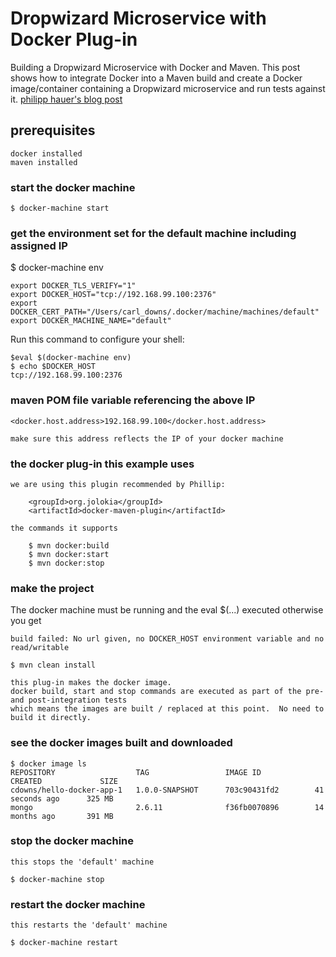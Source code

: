 
# Dropwizard Microservice with Docker Plug-in

Building a Dropwizard Microservice with Docker and Maven.
This post shows how to integrate Docker into a Maven build and create a Docker image/container containing a Dropwizard microservice and run tests against it.
[philipp hauer's blog post](https://blog.philipphauer.de/building-dropwizard-microservice-docker-maven/)


## prerequisites

    docker installed 
    maven installed   

### start the docker machine

    $ docker-machine start

### get the environment set for the default machine including assigned IP

$ docker-machine env

    export DOCKER_TLS_VERIFY="1"
    export DOCKER_HOST="tcp://192.168.99.100:2376"
    export DOCKER_CERT_PATH="/Users/carl_downs/.docker/machine/machines/default"
    export DOCKER_MACHINE_NAME="default"

Run this command to configure your shell:

    $eval $(docker-machine env)
    $ echo $DOCKER_HOST
    tcp://192.168.99.100:2376

### maven POM file variable referencing the above IP

    <docker.host.address>192.168.99.100</docker.host.address>
    
    make sure this address reflects the IP of your docker machine

### the docker plug-in this example uses

    we are using this plugin recommended by Phillip:
    
        <groupId>org.jolokia</groupId>
        <artifactId>docker-maven-plugin</artifactId>
                   
    the commands it supports
                    
        $ mvn docker:build
        $ mvn docker:start
        $ mvn docker:stop
                    
### make the project

The docker machine must be running and the eval $(...) executed otherwise you get

    build failed: No url given, no DOCKER_HOST environment variable and no read/writable

    $ mvn clean install
    
    this plug-in makes the docker image.
    docker build, start and stop commands are executed as part of the pre- and post-integration tests
    which means the images are built / replaced at this point.  No need to build it directly.
        
### see the docker images built and downloaded 
    
    $ docker image ls 
    REPOSITORY                  TAG                 IMAGE ID            CREATED             SIZE
    cdowns/hello-docker-app-1   1.0.0-SNAPSHOT      703c90431fd2        41 seconds ago      325 MB
    mongo                       2.6.11              f36fb0070896        14 months ago       391 MB

### stop the docker machine

    this stops the 'default' machine
    
    $ docker-machine stop

### restart the docker machine

    this restarts the 'default' machine
    
    $ docker-machine restart
    
    